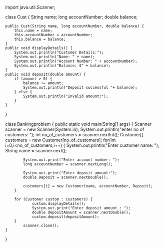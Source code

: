 import java.util.Scanner;

class Cust {
    String name;
    long accountNumber;
    double balance;

    public Cust(String name, long accountNumber, double balance) {
        this.name = name;
        this.accountNumber = accountNumber;
        this.balance = balance;
    }
    public void displayDetails() {
        System.out.println("Customer Details:");
        System.out.println("Name: " + name);
        System.out.println("Account Number: " + accountNumber);
        System.out.println("Balance: $" + balance);
    }
    public void deposit(double amount) {
        if (amount > 0) {
            balance += amount;
            System.out.println("Deposit successful "+ balance);
        } else {
            System.out.println("Invalid amount!");
        }
    }
}

class Bankingproblem {
    public static void main(String[] args) {
        Scanner scanner = new Scanner(System.in);
        System.out.println("enter no of customers: ");
        int no_of_customers = scanner.nextInt();
        Customer[] customers = new Customer[no_of_customers];
        for(int i=0;i<no_of_customers;i++) {
            System.out.println("Enter customer name: ");
            String name = scanner.next();

            System.out.print("Enter account number: ");
            long accountNumber = scanner.nextLong();

            System.out.print("Enter deposit amount:");
            double Deposit = scanner.nextDouble();

            customers[i] = new Customer(name, accountNumber, Deposit);
        }

        for (Customer custom : customers) {
                custom.displayDetails();
                System.out.print("Enter deposit amount : ");
                double depositAmount = scanner.nextDouble();
                custom.deposit(depositAmount);
        }
            scanner.close();
    }
}
